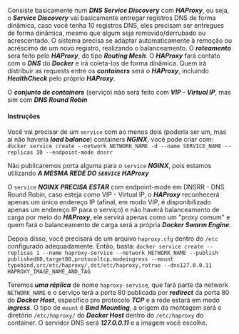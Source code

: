 Consiste basicamente num ***DNS Service Discovery*** com ***HAProxy***, ou seja, o ***Service Discovery*** vai basicamente entregar registros DNS de forma dinâmica, caso você tenha 10 registros DNS, eles precisam ser entregues de forma dinâmica, mesmo que algum seja removido/derrubado ou acrescentado. O sistema precisa se adaptar automaticamente à remoção ou acréscimo de um novo registro, realizando o balanceamento. O ***roteamento*** será feito pelo ***HAProxy***, do tipo ***Routing Mesh***. O ***HAProxy*** fará contato com o ***DNS*** do ***Docker*** e irá coleta-los de forma dinâmica. Quem irá distribuir as requests entre os ***containers*** será o ***HAProxy***, incluindo ***HealthCheck*** pelo próprio ***HAProxy***.


O ***conjunto de containers*** (serviço) não será feito com ***VIP - Virtual IP***, mas sim com ***DNS Round Robin*** 


#### Instruções 
Você vai precisar de um `service` com ao menos dois (poderia ser um, mas aí nâo haveria ***load balance***) containers ***NGINX***, você pode criar com:
`docker service create --network NETWORK_NAME -d --name SERVICE_NAME --replicas 10 --endpoint-mode dnsrr`

Não publicaremos porta alguma para o `service` ***NGINX***, pois estamos utilizando ***A MESMA REDE DO `SERVICE` HAProxy***

O `service` ***NGINX*** ***PRECISA ESTAR*** com endpoint-mode em DNSRR - DNS Round Robin, caso esteja como VIP - Virtual IP, o ***HAProxy*** reconhecerá apenas um único endereço IP (afinal, em modo VIP, é disponibilizado apenas um endereço IP para o serviço) e não haverá balanceamento de carga por meio do ***HAProxy***, ele servirá apenas como um "proxy comum" e quem fará o balanceamento de carga será a própria ***Docker Swarm Engine***.


Depois disso, você precisará de um arquivo `haproxy.cfg` dentro do `/etc` configurado adequadamente. Então, basta:
`docker service create --replicas 1 --name haproxy-service --network NETWORK_NAME --publish published80,target80,protocoltcp,modeingress --mount typebind,src/etc/haproxy/,dst/etc/haproxy,rotrue --dns127.0.0.11 HAPROXY_IMAGE_NAME_AND_TAG`

Teremos ***uma réplica*** de nome `haproxy-service`, que fará parte da network `NETWORK_NAME` e o serviço terá a porta 80 publicada por ***redirect*** da porta 80 do ***Docker Host***, específico pro protocolo ***TCP*** e a rede estará em modo ***ingress***. O tipo de `mount` é ***Bind Mounting***, a origem da montagem será o diretório `/etc/haproxy/` do ***Docker Host*** dentro do `/etc/haproxy` do container. O servidor DNS será ***127.0.0.11*** e a imagem você escolhe.
